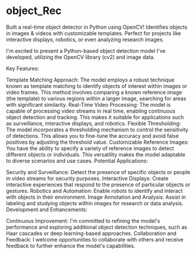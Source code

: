 # object_Rec
 Built a real-time object detector in Python using OpenCV! Identifies objects in images &amp; videos with customizable templates. Perfect for projects like interactive displays, robotics, or even analyzing research images.

I'm excited to present a Python-based object detection model I've developed, utilizing the OpenCV library (cv2) and image data.

Key Features:

Template Matching Approach: The model employs a robust technique known as template matching to identify objects of interest within images or video frames. This method involves comparing a known reference image (the template) to various regions within a larger image, searching for areas with significant similarity.
Real-Time Video Processing: The model is capable of processing video streams in real time, enabling continuous object detection and tracking. This makes it suitable for applications such as surveillance, interactive displays, and robotics.
Flexible Thresholding: The model incorporates a thresholding mechanism to control the sensitivity of detections. This allows you to fine-tune the accuracy and avoid false positives by adjusting the threshold value.
Customizable Reference Images: You have the ability to specify a variety of reference images to detect different objects or individuals. This versatility makes the model adaptable to diverse scenarios and use cases.
Potential Applications:

Security and Surveillance: Detect the presence of specific objects or people in video streams for security purposes.
Interactive Displays: Create interactive experiences that respond to the presence of particular objects or gestures.
Robotics and Automation: Enable robots to identify and interact with objects in their environment.
Image Annotation and Analysis: Assist in labeling and studying objects within images for research or data analysis.
Development and Enhancements:

Continuous Improvement: I'm committed to refining the model's performance and exploring additional object detection techniques, such as Haar cascades or deep learning-based approaches.
Collaboration and Feedback: I welcome opportunities to collaborate with others and receive feedback to further enhance the model's capabilities.
